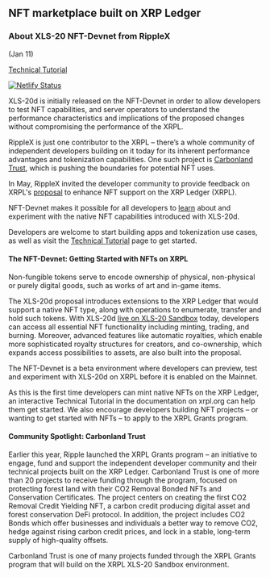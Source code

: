 ## NFT marketplace built on XRP Ledger


### About XLS-20 NFT-Devnet from RippleX
(Jan 11)

[Technical Tutorial](http://xrpl.org/nftoken-tester-tutorial.html)

[![Netlify Status](https://api.netlify.com/api/v1/badges/775543f2-b60a-4993-8dc6-a30249b5dd91/deploy-status)](https://app.netlify.com/sites/freedevsoft/deploys)

XLS-20d is initially released on the NFT-Devnet in order to allow developers to test NFT capabilities, and server operators to understand the performance characteristics and implications of the proposed changes without compromising the performance of the XRPL.

RippleX is just one contributor to the XRPL – there’s a whole community of independent developers building on it today for its inherent performance advantages and tokenization capabilities. One such project is [Carbonland Trust](https://www.carbonlandtrust.com/), which is pushing the boundaries for potential NFT uses.

In May, RippleX invited the developer community to provide feedback on XRPL's [proposal](https://github.com/XRPLF/XRPL-Standards/discussions/46) to enhance NFT support on the XRP Ledger (XRPL).

NFT-Devnet makes it possible for all developers to [learn](https://xrpl.org/nft-conceptual-overview.html) about and experiment with the native NFT capabilities introduced with XLS-20d.

Developers are welcome to start building apps and tokenization use cases, as well as visit the [Technical Tutorial](http://xrpl.org/nftoken-tester-tutorial.html) page to get started.

#### The NFT-Devnet: Getting Started with NFTs on XRPL

Non-fungible tokens serve to encode ownership of physical, non-physical or purely digital goods, such as works of art and in-game items.

The XLS-20d proposal introduces extensions to the XRP Ledger that would support a native NFT type, along with operations to enumerate, transfer and hold such tokens. With XLS-20d [live on XLS-20 Sandbox](https://xrpl.org/nft-conceptual-overview.html) today, developers can access all essential NFT functionality including minting, trading, and burning.
Moreover, advanced features like automatic royalties, which enable more sophisticated royalty structures for creators, and co-ownership, which expands access possibilities to assets, are also built into the proposal.

The NFT-Devnet is a beta environment where developers can preview, test and experiment with XLS-20d on XRPL before it is enabled on the Mainnet.

As this is the first time developers can mint native NFTs on the XRP Ledger, an interactive Technical Tutorial in the documentation on xrpl.org can help them get started. We also encourage developers building NFT projects – or wanting to get started with NFTs – to apply to the XRPL Grants program.

#### Community Spotlight: Carbonland Trust

Earlier this year, Ripple launched the XRPL Grants program – an initiative to engage, fund and support the independent developer community and their technical projects built on the XRP Ledger. Carbonland Trust is one of more than 20 projects to receive funding through the program, focused on protecting forest land with their CO2 Removal Bonded NFTs and Conservation Certificates. The project centers on creating the first CO2 Removal Credit Yielding NFT, a carbon credit producing digital asset and forest conservation DeFi protocol. In addition, the project includes CO2 Bonds which offer businesses and individuals a better way to remove CO2, hedge against rising carbon credit prices, and lock in a stable, long-term supply of high-quality offsets.

Carbonland Trust is one of many projects funded through the XRPL Grants program that will build on the XRPL XLS-20 Sandbox environment.
